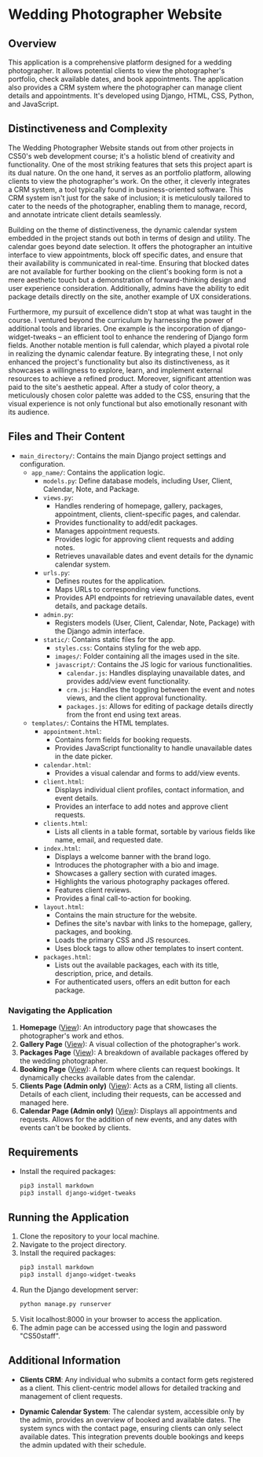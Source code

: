 # Wedding Photographer Website

## Overview

This application is a comprehensive platform designed for a wedding photographer. It allows potential clients to view the photographer's portfolio, check available dates, and book appointments. The application also provides a CRM system where the photographer can manage client details and appointments. It's developed using Django, HTML, CSS, Python, and JavaScript.

## Distinctiveness and Complexity

The Wedding Photographer Website stands out from other projects in CS50's web development course; it's a holistic blend of creativity and functionality. One of the most striking features that sets this project apart is its dual nature. On the one hand, it serves as an portfolio platform, allowing clients to view the photographer's work. On the other, it cleverly integrates a CRM system, a tool typically found in business-oriented software. This CRM system isn't just for the sake of inclusion; it is meticulously tailored to cater to the needs of the photographer, enabling them to manage, record, and annotate intricate client details seamlessly.

Building on the theme of distinctiveness, the dynamic calendar system embedded in the project stands out both in terms of design and utility. The calendar goes beyond date selection. It offers the photographer an intuitive interface to view appointments, block off specific dates, and ensure that their availability is communicated in real-time. Ensuring that blocked dates are not available for further booking on the client's booking form is not a mere aesthetic touch but a demonstration of forward-thinking design and user experience consideration. Additionally, admins have the ability to edit package details directly on the site, another example of UX considerations. 

Furthermore, my pursuit of excellence didn't stop at what was taught in the course. I ventured beyond the curriculum by harnessing the power of additional tools and libraries. One example is the incorporation of django-widget-tweaks – an efficient tool to enhance the rendering of Django form fields. Another notable mention is full calendar, which played a pivotal role in realizing the dynamic calendar feature. By integrating these, I not only enhanced the project's functionality but also its distinctiveness, as it showcases a willingness to explore, learn, and implement external resources to achieve a refined product. Moreover, significant attention was paid to the site's aesthetic appeal. After a study of color theory, a meticulously chosen color palette was added to the CSS, ensuring that the visual experience is not only functional but also emotionally resonant with its audience.

## Files and Their Content

- `main_directory/`: Contains the main Django project settings and configuration.
  - `app_name/`: Contains the application logic.
    - `models.py`: Define database models, including User, Client, Calendar, Note, and Package.
    - `views.py`: 
        - Handles rendering of homepage, gallery, packages, appointment, clients, client-specific pages, and calendar.
        - Provides functionality to add/edit packages.
        - Manages appointment requests.
        - Provides logic for approving client requests and adding notes.
        - Retrieves unavailable dates and event details for the dynamic calendar system.
    - `urls.py`: 
        - Defines routes for the application.
        - Maps URLs to corresponding view functions.
        - Provides API endpoints for retrieving unavailable dates, event details, and package details.
    - `admin.py`: 
        - Registers models (User, Client, Calendar, Note, Package) with the Django admin interface.
    - `static/`: Contains static files for the app.
      - `styles.css`: Contains styling for the web app.
      - `images/`: Folder containing all the images used in the site.
      - `javascript/`: Contains the JS logic for various functionalities.
        - `calendar.js`: Handles displaying unavailable dates, and provides add/view event functionality.
        - `crm.js`: Handles the toggling between the event and notes views, and the client approval functionality.
        - `packages.js`: Allows for editing of package details directly from the front end using text areas.
  - `templates/`: Contains the HTML templates.
    - `appointment.html`: 
        - Contains form fields for booking requests.
        - Provides JavaScript functionality to handle unavailable dates in the date picker.
    - `calendar.html`:
        - Provides a visual calendar and forms to add/view events.
    - `client.html`:
        - Displays individual client profiles, contact information, and event details.
        - Provides an interface to add notes and approve client requests.
    - `clients.html`:
        - Lists all clients in a table format, sortable by various fields like name, email, and requested date.
    - `index.html`:
        - Displays a welcome banner with the brand logo.
        - Introduces the photographer with a bio and image.
        - Showcases a gallery section with curated images.
        - Highlights the various photography packages offered.
        - Features client reviews.
        - Provides a final call-to-action for booking.
    - `layout.html`:
        - Contains the main structure for the website.
        - Defines the site's navbar with links to the homepage, gallery, packages, and booking.
        - Loads the primary CSS and JS resources.
        - Uses block tags to allow other templates to insert content.
    - `packages.html`:
        - Lists out the available packages, each with its title, description, price, and details.
        - For authenticated users, offers an edit button for each package.


### Navigating the Application
1. **Homepage** ([View](/)): An introductory page that showcases the photographer's work and ethos.
2. **Gallery Page** ([View](/gallery)): A visual collection of the photographer's work.
3. **Packages Page** ([View](/packages)): A breakdown of available packages offered by the wedding photographer.
4. **Booking Page** ([View](/appointment)): A form where clients can request bookings. It dynamically checks available dates from the calendar.
5. **Clients Page (Admin only)** ([View](/clients)): Acts as a CRM, listing all clients. Details of each client, including their requests, can be accessed and managed here.
6. **Calendar Page (Admin only)** ([View](/calendar)): Displays all appointments and requests. Allows for the addition of new events, and any dates with events can't be booked by clients.

## Requirements
- Install the required packages:
   ```bash
   pip3 install markdown
   pip3 install django-widget-tweaks

## Running the Application
1. Clone the repository to your local machine.
2. Navigate to the project directory.
3. Install the required packages:
   ```bash
   pip3 install markdown
   pip3 install django-widget-tweaks
4. Run the Django development server:
   ```bash
   python manage.py runserver
5. Visit localhost:8000 in your browser to access the application.
6. The admin page can be accessed using the login and password "CS50staff".

## Additional Information

- **Clients CRM**: Any individual who submits a contact form gets registered as a client. This client-centric model allows for detailed tracking and management of client requests.
  
- **Dynamic Calendar System**: The calendar system, accessible only by the admin, provides an overview of booked and available dates. The system syncs with the contact page, ensuring clients can only select available dates. This integration prevents double bookings and keeps the admin updated with their schedule.
